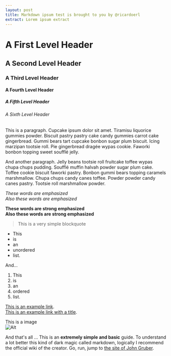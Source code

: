 ```yaml
---
layout: post
title: Markdown ipsum test is brought to you by @ricardoerl
extract: Lorem ipsum extract
---
```


# A First Level Header
## A Second Level Header
### A Third Level Header
#### A Fourth Level Header
##### A Fifth Level Header
###### A Sixth Level Header 



This is a paragraph. Cupcake ipsum dolor sit amet. Tiramisu liquorice gummies powder. Biscuit pastry pastry cake candy gummies carrot cake gingerbread. Gummi bears tart cupcake bonbon sugar plum biscuit. Icing marzipan tootsie roll. Pie gingerbread dragée wypas cookie. Faworki bonbon topping sweet soufflé jelly. 

And another  paragraph. Jelly beans tootsie roll fruitcake toffee wypas chupa chups pudding. Soufflé muffin halvah powder sugar plum cake. Toffee cookie biscuit faworki pastry. Bonbon gummi bears topping caramels marshmallow. Chupa chups candy canes toffee. Powder powder candy canes pastry. Tootsie roll marshmallow powder.



*These words are emphasized*  
_Also these words are emphasized_

**These words are strong emphasized**  
__Also these words are strong emphasized__


> This is a very simple blockquote   



*   This
*   is
*   an 
*   unordered
*   list.

And...

1.  This
2.  is
3.  an
4.  ordered
5.  list.



[This is an example link](http://example.com/).   
[This is an example link with a title](http://example.com/ "¡Buenos días!").



This is a image    
![Alt](http://placehold.it/350x150 "I'm an image")



And that's all ...
This is an **extremely simple and basic** guide. To understand a lot better this kind of dark magic called markdown, logically I recommend the official wiki of the creator. Go, run, jump to [the site of John Gruber](http://daringfireball.net/projects/markdown/).